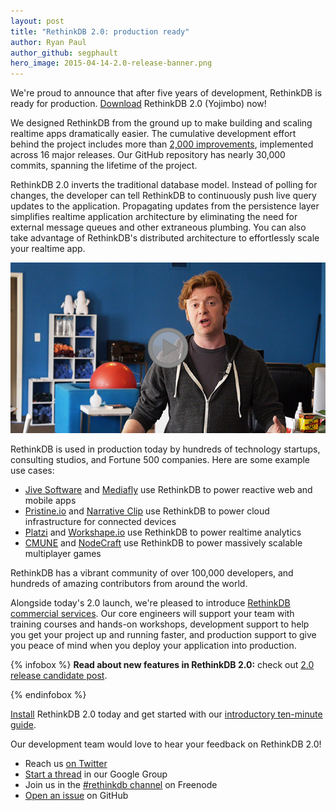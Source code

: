 ```yaml
---
layout: post
title: "RethinkDB 2.0: production ready"
author: Ryan Paul
author_github: segphault
hero_image: 2015-04-14-2.0-release-banner.png
---
```


We're proud to announce that after five years of development,
RethinkDB is ready for production. [Download](/install) RethinkDB
2.0 (Yojimbo) now!

We designed RethinkDB from the ground up to make building and
scaling realtime apps dramatically easier. The cumulative
development effort behind the project includes more than [2,000
improvements](https://github.com/rethinkdb/rethinkdb/issues?q=is%3Aissue+is%3Aclosed),
implemented across 16 major releases. Our GitHub repository has
nearly 30,000 commits, spanning the lifetime of the project.
<!--more-->

RethinkDB 2.0 inverts the traditional database model. Instead of
polling for changes, the developer can tell RethinkDB to
continuously push live query updates to the
application. Propagating updates from the persistence layer
simplifies realtime application architecture by eliminating the
need for external message queues and other extraneous
plumbing. You can also take advantage of RethinkDB's distributed
architecture to effortlessly scale your realtime app.

<p>
<a href="https://www.youtube.com/watch?v=rpMJV6Xn1p4">
    <img src="/assets/images/videos/releases/rethinkdb-2.0.jpg">
</a>
</p>

RethinkDB is used in production today by hundreds of technology
startups, consulting studios, and Fortune 500 companies. Here are some
example use cases:

- [Jive Software][] and [Mediafly][] use RethinkDB to power reactive web and mobile apps
- [Pristine.io][] and [Narrative Clip][] use RethinkDB to power cloud infrastructure for connected devices
- [Platzi][] and [Workshape.io][] use RethinkDB to power realtime analytics
- [CMUNE][] and [NodeCraft][] use RethinkDB to power massively scalable multiplayer games

[Pristine.io]: https://pristine.io/
[Narrative Clip]: http://getnarrative.com/
[Jive Software]: https://www.jivesoftware.com/
[Mediafly]: http://www.mediafly.com/
[Platzi]: https://platzi.com
[Workshape.io]: https://www.workshape.io/
[CMUNE]: http://www.cmune.com/
[NodeCraft]: https://nodecraft.com/

RethinkDB has a vibrant community of over 100,000 developers, and
hundreds of amazing contributors from around the world.

Alongside today's 2.0 launch, we're pleased to introduce [RethinkDB
commercial services](/services). Our core engineers will support your
team with training courses and hands-on workshops, development support
to help you get your project up and running faster, and production
support to give you peace of mind when you deploy your application
into production.

{% infobox %}
__Read about new features in RethinkDB 2.0:__ check out [2.0 release candidate post][1].

[1]: /blog/2.0-release-candidate/
{% endinfobox %}

[Install](/install) RethinkDB 2.0 today and get started with our
[introductory ten-minute guide](/docs/guide/).

Our development team would love to hear your feedback on RethinkDB 2.0!

* Reach us [on Twitter][twitter]
* [Start a thread][] in our Google Group
* Join us in the [#rethinkdb channel] on Freenode
* [Open an issue][] on GitHub

[twitter]: https://twitter.com/rethinkdb
[Start a thread]: https://groups.google.com/forum/#!forum/rethinkdb
[#rethinkdb channel]: irc://chat.freenode.net/#rethinkdb
[Open an issue]: https://github.com/rethinkdb/rethinkdb/issues


